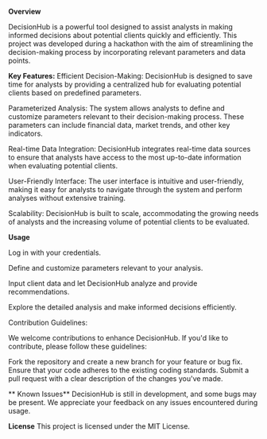 **Overview**


DecisionHub is a powerful tool designed to assist analysts in making informed decisions about potential clients quickly and efficiently. This project was developed during a hackathon with the aim of streamlining the decision-making process by incorporating relevant parameters and data points.

**Key Features:**
Efficient Decision-Making: DecisionHub is designed to save time for analysts by providing a centralized hub for evaluating potential clients based on predefined parameters.

Parameterized Analysis: The system allows analysts to define and customize parameters relevant to their decision-making process. These parameters can include financial data, market trends, and other key indicators.

Real-time Data Integration: DecisionHub integrates real-time data sources to ensure that analysts have access to the most up-to-date information when evaluating potential clients.

User-Friendly Interface: The user interface is intuitive and user-friendly, making it easy for analysts to navigate through the system and perform analyses without extensive training.

Scalability: DecisionHub is built to scale, accommodating the growing needs of analysts and the increasing volume of potential clients to be evaluated.





**Usage**


Log in with your credentials.

Define and customize parameters relevant to your analysis.

Input client data and let DecisionHub analyze and provide recommendations.

Explore the detailed analysis and make informed decisions efficiently.




Contribution Guidelines:


We welcome contributions to enhance DecisionHub. If you'd like to contribute, please follow these guidelines:

  Fork the repository and create a new branch for your feature or bug fix.
  Ensure that your code adheres to the existing coding standards.
  Submit a pull request with a clear description of the changes you've made.


**  Known Issues**
DecisionHub is still in development, and some bugs may be present.
We appreciate your feedback on any issues encountered during usage.



**License**
This project is licensed under the MIT License.

